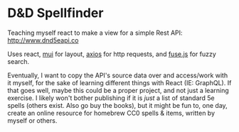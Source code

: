 # D&D Spellfinder

Teaching myself react to make a view for a simple Rest API: http://www.dnd5eapi.co

Uses react, [mui](https://mui.com/) for layout, [axios](https://axios-http.com/) for http requests, and [fuse.js](https://fusejs.io/) for fuzzy search.

Eventually, I want to copy the API's source data over and access/work with it myself, for the sake of learning different things with React (IE: GraphQL). If that goes well, maybe this could be a proper project, and not just a learning exercise. I likely won't bother publishing if it is *just* a list of standard 5e spells (others exist. Also go buy the books), but it might be fun to, one day, create an online resource for homebrew CC0 spells & items, written by myself or others.
